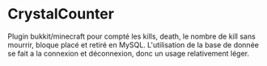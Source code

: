 CrystalCounter
==============

Plugin bukkit/minecraft pour compté les kills, death, le nombre de kill sans mourrir, bloque placé et retiré en MySQL.
L'utilisation de la base de donnée se fait a la connexion et déconnexion, donc un usage relativement léger.


